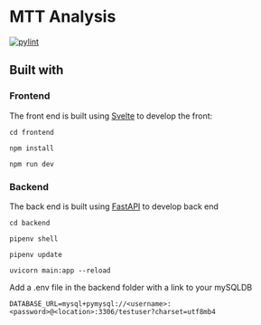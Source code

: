 # MTT Analysis

[![pylint](https://mrph-dev.gitlab.io/analysis/badges/pylint.svg)](https://mrph-dev.gitlab.io/analysis/lint)

## Built with

### Frontend

The front end is built using [Svelte](https://svelte.dev/) to develop the front:

```
cd frontend

npm install

npm run dev

```

### Backend

The back end is built using [FastAPI](https://fastapi.tiangolo.com/) to develop back end

```
cd backend

pipenv shell

pipenv update

uvicorn main:app --reload
```

Add a .env file in the backend folder with a link to your mySQLDB

```
DATABASE_URL=mysql+pymysql://<username>:<password>@<location>:3306/testuser?charset=utf8mb4
```
